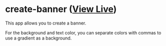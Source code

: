 # create-banner ([View Live](https://eesazahed.github.io/create-banner))

This app allows you to create a banner.

For the background and text color, you can separate colors with commas to use a gradient as a background.
